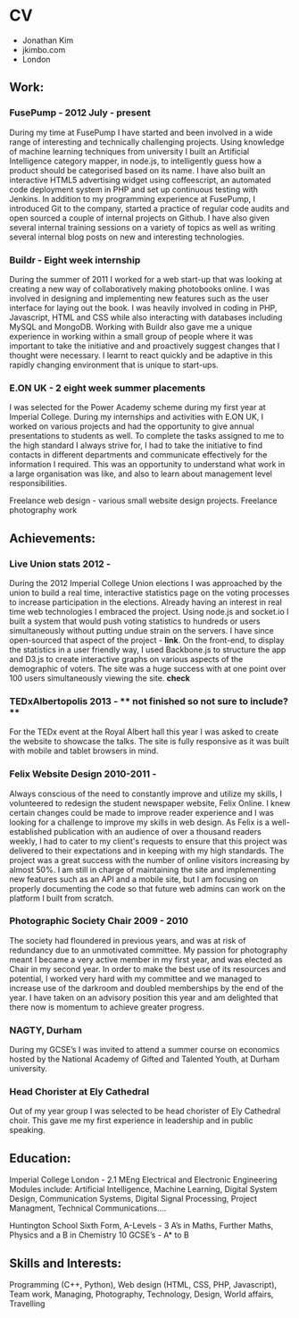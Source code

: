 # CV

* Jonathan Kim
* jkimbo.com
* London

## Work:
### FusePump - 2012 July - present
During my time at FusePump I have started and been involved in a wide range of interesting and technically challenging projects. Using knowledge of machine learning techniques from university I built an Artificial Intelligence category mapper, in node.js, to intelligently guess how a product should be categorised based on its name. I have also built an interactive HTML5 advertising widget using coffeescript, an automated code deployment system in PHP and set up continuous testing with Jenkins.
In addition to my programming experience at FusePump, I introduced Git to the company, started a practice of regular code audits and open sourced a couple of internal projects on Github. I have also given several internal training sessions on a variety of topics as well as writing several internal blog posts on new and interesting technologies.  

### Buildr - Eight week internship
During the summer of 2011 I worked for a web start-up that was looking at creating a new way of collaboratively making photobooks online. I was involved in designing and implementing new features such as the user interface for laying out the book. I was heavily involved in coding in PHP, Javascript, HTML and CSS while also interacting with databases including MySQL and MongoDB. Working with Buildr also gave me a unique experience in working within a small group of people where it was important to take the initiative and and proactively suggest changes that I thought were necessary. I learnt to react quickly and be adaptive in this rapidly changing environment that is unique to start-ups.

### E.ON UK - 2 eight week summer placements
I was selected for the Power Academy scheme during my first year at Imperial College. During my internships and activities with E.ON UK, I worked on various projects and had the opportunity to give annual presentations to students as well. To complete the tasks assigned to me to the high standard I always strive for, I had to take the initiative to find contacts in different departments and communicate effectively for the information I required. This was an opportunity to understand what work in a large organisation was like, and also to learn about management level responsibilities.

Freelance web design - various small website design projects. 
Freelance photography work

## Achievements:

### Live Union stats 2012 -
During the 2012 Imperial College Union elections I was approached by the union to build a real time, interactive statistics page on the voting processes to increase participation in the elections. Already having an interest in real time web technologies I embraced the project. Using node.js and socket.io I built a system that would push voting statistics to hundreds or users simultaneously without putting undue strain on the servers. I have since open-sourced that aspect of the project - **link**. On the front-end, to display the statistics in a user friendly way, I used Backbone.js to structure the app and D3.js to create interactive graphs on various aspects of the demographic of voters. The site was a huge success with at one point over 100 users simultaneously viewing the site. **check**

### TEDxAlbertopolis 2013 - ** not finished so not sure to include? **
For the TEDx event at the Royal Albert hall this year I was asked to create the website to showcase the talks. The site is fully responsive as it was built with mobile and tablet browsers in mind.

### Felix Website Design 2010-2011 - 
Always conscious of the need to constantly improve and utilize my skills, I volunteered to redesign the student newspaper website, Felix Online. I knew certain changes could be made to improve reader experience and I was looking for a challenge to improve my skills in web design. As Felix is a well-established publication with an audience of over a thousand readers weekly, I had to cater to my client's requests to ensure that this project was delivered to their expectations and in keeping with my high standards. The project was a great success with the number of online visitors increasing by almost 50%. I am still in charge of maintaining the site and implementing new features such as an API and a mobile site, but I am focusing on properly documenting the code so that future web admins can work on the platform I built from scratch.

### Photographic Society Chair 2009 - 2010 
The society had floundered in previous years, and was at risk of redundancy due to an unmotivated committee. My passion for photography meant I became a very active member in my first year, and was elected as Chair in my second year.  In order to make the best use of its resources and potential, I worked very hard with my committee and we managed to increase use of the darkroom and doubled memberships by the end of the year.  I have taken on an advisory position this year and am delighted that there now is momentum to achieve greater progress.

### NAGTY, Durham 
During my GCSE’s I was invited to attend a summer course on economics hosted by the National Academy of Gifted and Talented Youth, at Durham university.

### Head Chorister at Ely Cathedral 
Out of my year group I was selected to be head chorister of Ely Cathedral choir. This gave me my first experience in leadership and in public speaking.

## Education:

Imperial College London - 2.1 MEng Electrical and Electronic Engineering
Modules include: Artificial Intelligence, Machine Learning, Digital System Design, Communication Systems, Digital Signal Processing, Project Managment, Technical Communications....

Huntington School Sixth Form, A-Levels - 3 A’s in Maths, Further Maths, Physics and a B in Chemistry
10 GCSE’s - A* to B

## Skills and Interests:
Programming (C++, Python), Web design (HTML, CSS, PHP, Javascript), Team work, Managing, Photography, Technology, Design, World affairs, Travelling



